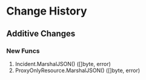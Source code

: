 # Change History

## Additive Changes

### New Funcs

1. Incident.MarshalJSON() ([]byte, error)
1. ProxyOnlyResource.MarshalJSON() ([]byte, error)
